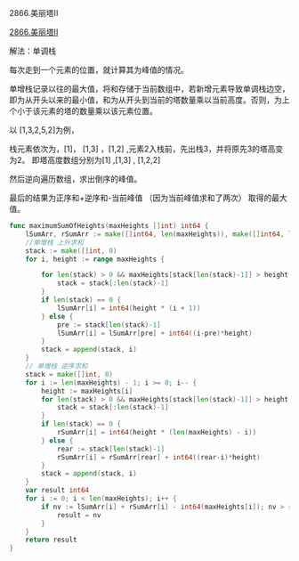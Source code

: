 2866.美丽塔II

[2866.美丽塔II](https://leetcode.cn/problems/beautiful-towers-ii/)



解法：单调栈



每次走到一个元素的位置，就计算其为峰值的情况。

单增栈记录以往的最大值，将和存储于当前数组中，若新增元素导致单调栈边空，即为从开头以来的最小值，和为从开头到当前的塔数量乘以当前高度。否则，为上个小于该元素的塔的数量乘以该元素位置。

以 [1,3,2,5,2]为例，

栈元素依次为，[1]， [1,3]  ，[1,2] ,元素2入栈前，先出栈3，并将原先3的塔高变为2。 即塔高度数组分别为[1] ,[1,3] , [1,2,2]

然后逆向遍历数组，求出倒序的峰值。



最后的结果为正序和+逆序和-当前峰值 （因为当前峰值求和了两次） 取得的最大值。



```go
func maximumSumOfHeights(maxHeights []int) int64 {
	lSumArr, rSumArr := make([]int64, len(maxHeights)), make([]int64, len(maxHeights))
	//单增栈 上升求和
	stack := make([]int, 0)
	for i, height := range maxHeights {

		for len(stack) > 0 && maxHeights[stack[len(stack)-1]] > height {
			stack = stack[:len(stack)-1]
		}
		if len(stack) == 0 {
			lSumArr[i] = int64(height * (i + 1))
		} else {
			pre := stack[len(stack)-1]
			lSumArr[i] = lSumArr[pre] + int64((i-pre)*height)
		}
		stack = append(stack, i)
	}
	// 单增栈 逆序求和
	stack = make([]int, 0)
	for i := len(maxHeights) - 1; i >= 0; i-- {
		height := maxHeights[i]
		for len(stack) > 0 && maxHeights[stack[len(stack)-1]] > height {
			stack = stack[:len(stack)-1]
		}
		if len(stack) == 0 {
			rSumArr[i] = int64(height * (len(maxHeights) - i))
		} else {
			rear := stack[len(stack)-1]
			rSumArr[i] = rSumArr[rear] + int64((rear-i)*height)
		}
		stack = append(stack, i)
	}
	var result int64
	for i := 0; i < len(maxHeights); i++ {
		if nv := lSumArr[i] + rSumArr[i] - int64(maxHeights[i]); nv > result {
			result = nv
		}
	}
	return result
}
```


